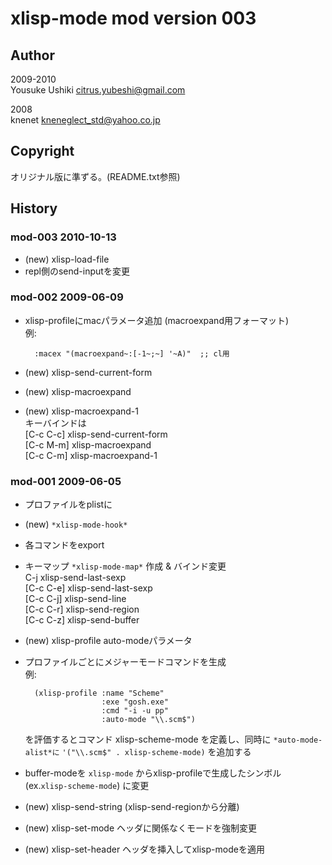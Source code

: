 # xlisp-mode mod version 003


## Author
2009-2010  
Yousuke Ushiki <citrus.yubeshi@gmail.com>

2008  
knenet <kneneglect_std@yahoo.co.jp>  


## Copyright
オリジナル版に準ずる。(README.txt参照)


## History

### mod-003  2010-10-13
* (new) xlisp-load-file
* repl側のsend-inputを変更


### mod-002  2009-06-09
* xlisp-profileにmacパラメータ追加 (macroexpand用フォーマット)  
    例:

        :macex "(macroexpand~:[-1~;~] '~A)"  ;; cl用

* (new) xlisp-send-current-form
* (new) xlisp-macroexpand
* (new) xlisp-macroexpand-1  
    キーバインドは  
    [C-c C-c] xlisp-send-current-form  
    [C-c M-m] xlisp-macroexpand  
    [C-c C-m] xlisp-macroexpand-1


### mod-001  2009-06-05
* プロファイルをplistに
* (new) `*xlisp-mode-hook*`
* 各コマンドをexport
* キーマップ `*xlisp-mode-map*` 作成 & バインド変更  
    C-j      xlisp-send-last-sexp  
    [C-c C-e] xlisp-send-last-sexp  
    [C-c C-j] xlisp-send-line  
    [C-c C-r] xlisp-send-region  
    [C-c C-z] xlisp-send-buffer

* (new) xlisp-profile auto-modeパラメータ
* プロファイルごとにメジャーモードコマンドを生成  
    例:

        (xlisp-profile :name "Scheme"
                       :exe "gosh.exe"
                       :cmd "-i -u pp"
                       :auto-mode "\\.scm$")

    を評価するとコマンド xlisp-scheme-mode を定義し、同時に
    `*auto-mode-alist*に` `'("\\.scm$" . xlisp-scheme-mode)` を追加する

* buffer-modeを `xlisp-mode` からxlisp-profileで生成したシンボル (ex.`xlisp-scheme-mode`) に変更
* (new) xlisp-send-string (xlisp-send-regionから分離)
* (new) xlisp-set-mode   ヘッダに関係なくモードを強制変更
* (new) xlisp-set-header ヘッダを挿入してxlisp-modeを適用

